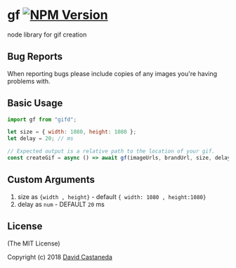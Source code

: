 # gf [![NPM Version](https://img.shields.io/npm/v/gm.svg?style=flat)](https://www.npmjs.org/package/node-gifd)

node library for gif creation

## Bug Reports

When reporting bugs please include copies of any images you're having problems with.

## Basic Usage

```js
import gf from "gifd";

let size = { width: 1080, height: 1080 };
let delay = 20; // ms

// Expected output is a relative path to the location of your gif.
const createGif = async () => await gf(imageUrls, brandUrl, size, delay);
```

## Custom Arguments

1. size as `{width , height}` - default `{ width: 1080 , height:1080}`
2. delay as `num` - DEFAULT `20` ms

## License

(The MIT License)

Copyright (c) 2018 [David Castaneda](dcast188@fiu.com)
